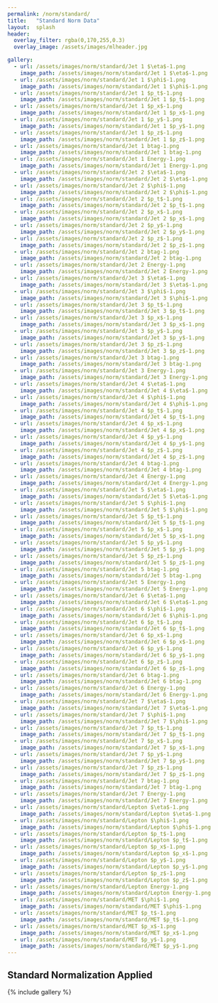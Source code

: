```yaml
---
permalink: /norm/standard/
title:   "Standard Norm Data"
layout:  splash
header:
  overlay_filter: rgba(0,170,255,0.3)
  overlay_image: /assets/images/mlheader.jpg

gallery:
  - url: /assets/images/norm/standard/Jet 1 $\eta$-1.png
    image_path: /assets/images/norm/standard/Jet 1 $\eta$-1.png
  - url: /assets/images/norm/standard/Jet 1 $\phi$-1.png
    image_path: /assets/images/norm/standard/Jet 1 $\phi$-1.png
  - url: /assets/images/norm/standard/Jet 1 $p_t$-1.png
    image_path: /assets/images/norm/standard/Jet 1 $p_t$-1.png
  - url: /assets/images/norm/standard/Jet 1 $p_x$-1.png
    image_path: /assets/images/norm/standard/Jet 1 $p_x$-1.png
  - url: /assets/images/norm/standard/Jet 1 $p_y$-1.png
    image_path: /assets/images/norm/standard/Jet 1 $p_y$-1.png
  - url: /assets/images/norm/standard/Jet 1 $p_z$-1.png
    image_path: /assets/images/norm/standard/Jet 1 $p_z$-1.png
  - url: /assets/images/norm/standard/Jet 1 btag-1.png
    image_path: /assets/images/norm/standard/Jet 1 btag-1.png
  - url: /assets/images/norm/standard/Jet 1 Energy-1.png
    image_path: /assets/images/norm/standard/Jet 1 Energy-1.png
  - url: /assets/images/norm/standard/Jet 2 $\eta$-1.png
    image_path: /assets/images/norm/standard/Jet 2 $\eta$-1.png
  - url: /assets/images/norm/standard/Jet 2 $\phi$-1.png
    image_path: /assets/images/norm/standard/Jet 2 $\phi$-1.png
  - url: /assets/images/norm/standard/Jet 2 $p_t$-1.png
    image_path: /assets/images/norm/standard/Jet 2 $p_t$-1.png
  - url: /assets/images/norm/standard/Jet 2 $p_x$-1.png
    image_path: /assets/images/norm/standard/Jet 2 $p_x$-1.png
  - url: /assets/images/norm/standard/Jet 2 $p_y$-1.png
    image_path: /assets/images/norm/standard/Jet 2 $p_y$-1.png
  - url: /assets/images/norm/standard/Jet 2 $p_z$-1.png
    image_path: /assets/images/norm/standard/Jet 2 $p_z$-1.png
  - url: /assets/images/norm/standard/Jet 2 btag-1.png
    image_path: /assets/images/norm/standard/Jet 2 btag-1.png
  - url: /assets/images/norm/standard/Jet 2 Energy-1.png
    image_path: /assets/images/norm/standard/Jet 2 Energy-1.png
  - url: /assets/images/norm/standard/Jet 3 $\eta$-1.png
    image_path: /assets/images/norm/standard/Jet 3 $\eta$-1.png
  - url: /assets/images/norm/standard/Jet 3 $\phi$-1.png
    image_path: /assets/images/norm/standard/Jet 3 $\phi$-1.png
  - url: /assets/images/norm/standard/Jet 3 $p_t$-1.png
    image_path: /assets/images/norm/standard/Jet 3 $p_t$-1.png
  - url: /assets/images/norm/standard/Jet 3 $p_x$-1.png
    image_path: /assets/images/norm/standard/Jet 3 $p_x$-1.png
  - url: /assets/images/norm/standard/Jet 3 $p_y$-1.png
    image_path: /assets/images/norm/standard/Jet 3 $p_y$-1.png
  - url: /assets/images/norm/standard/Jet 3 $p_z$-1.png
    image_path: /assets/images/norm/standard/Jet 3 $p_z$-1.png
  - url: /assets/images/norm/standard/Jet 3 btag-1.png
    image_path: /assets/images/norm/standard/Jet 3 btag-1.png
  - url: /assets/images/norm/standard/Jet 3 Energy-1.png
    image_path: /assets/images/norm/standard/Jet 3 Energy-1.png
  - url: /assets/images/norm/standard/Jet 4 $\eta$-1.png
    image_path: /assets/images/norm/standard/Jet 4 $\eta$-1.png
  - url: /assets/images/norm/standard/Jet 4 $\phi$-1.png
    image_path: /assets/images/norm/standard/Jet 4 $\phi$-1.png
  - url: /assets/images/norm/standard/Jet 4 $p_t$-1.png
    image_path: /assets/images/norm/standard/Jet 4 $p_t$-1.png
  - url: /assets/images/norm/standard/Jet 4 $p_x$-1.png
    image_path: /assets/images/norm/standard/Jet 4 $p_x$-1.png
  - url: /assets/images/norm/standard/Jet 4 $p_y$-1.png
    image_path: /assets/images/norm/standard/Jet 4 $p_y$-1.png
  - url: /assets/images/norm/standard/Jet 4 $p_z$-1.png
    image_path: /assets/images/norm/standard/Jet 4 $p_z$-1.png
  - url: /assets/images/norm/standard/Jet 4 btag-1.png
    image_path: /assets/images/norm/standard/Jet 4 btag-1.png
  - url: /assets/images/norm/standard/Jet 4 Energy-1.png
    image_path: /assets/images/norm/standard/Jet 4 Energy-1.png
  - url: /assets/images/norm/standard/Jet 5 $\eta$-1.png
    image_path: /assets/images/norm/standard/Jet 5 $\eta$-1.png
  - url: /assets/images/norm/standard/Jet 5 $\phi$-1.png
    image_path: /assets/images/norm/standard/Jet 5 $\phi$-1.png
  - url: /assets/images/norm/standard/Jet 5 $p_t$-1.png
    image_path: /assets/images/norm/standard/Jet 5 $p_t$-1.png
  - url: /assets/images/norm/standard/Jet 5 $p_x$-1.png
    image_path: /assets/images/norm/standard/Jet 5 $p_x$-1.png
  - url: /assets/images/norm/standard/Jet 5 $p_y$-1.png
    image_path: /assets/images/norm/standard/Jet 5 $p_y$-1.png
  - url: /assets/images/norm/standard/Jet 5 $p_z$-1.png
    image_path: /assets/images/norm/standard/Jet 5 $p_z$-1.png
  - url: /assets/images/norm/standard/Jet 5 btag-1.png
    image_path: /assets/images/norm/standard/Jet 5 btag-1.png
  - url: /assets/images/norm/standard/Jet 5 Energy-1.png
    image_path: /assets/images/norm/standard/Jet 5 Energy-1.png
  - url: /assets/images/norm/standard/Jet 6 $\eta$-1.png
    image_path: /assets/images/norm/standard/Jet 6 $\eta$-1.png
  - url: /assets/images/norm/standard/Jet 6 $\phi$-1.png
    image_path: /assets/images/norm/standard/Jet 6 $\phi$-1.png
  - url: /assets/images/norm/standard/Jet 6 $p_t$-1.png
    image_path: /assets/images/norm/standard/Jet 6 $p_t$-1.png
  - url: /assets/images/norm/standard/Jet 6 $p_x$-1.png
    image_path: /assets/images/norm/standard/Jet 6 $p_x$-1.png
  - url: /assets/images/norm/standard/Jet 6 $p_y$-1.png
    image_path: /assets/images/norm/standard/Jet 6 $p_y$-1.png
  - url: /assets/images/norm/standard/Jet 6 $p_z$-1.png
    image_path: /assets/images/norm/standard/Jet 6 $p_z$-1.png
  - url: /assets/images/norm/standard/Jet 6 btag-1.png
    image_path: /assets/images/norm/standard/Jet 6 btag-1.png
  - url: /assets/images/norm/standard/Jet 6 Energy-1.png
    image_path: /assets/images/norm/standard/Jet 6 Energy-1.png
  - url: /assets/images/norm/standard/Jet 7 $\eta$-1.png
    image_path: /assets/images/norm/standard/Jet 7 $\eta$-1.png
  - url: /assets/images/norm/standard/Jet 7 $\phi$-1.png
    image_path: /assets/images/norm/standard/Jet 7 $\phi$-1.png
  - url: /assets/images/norm/standard/Jet 7 $p_t$-1.png
    image_path: /assets/images/norm/standard/Jet 7 $p_t$-1.png
  - url: /assets/images/norm/standard/Jet 7 $p_x$-1.png
    image_path: /assets/images/norm/standard/Jet 7 $p_x$-1.png
  - url: /assets/images/norm/standard/Jet 7 $p_y$-1.png
    image_path: /assets/images/norm/standard/Jet 7 $p_y$-1.png
  - url: /assets/images/norm/standard/Jet 7 $p_z$-1.png
    image_path: /assets/images/norm/standard/Jet 7 $p_z$-1.png
  - url: /assets/images/norm/standard/Jet 7 btag-1.png
    image_path: /assets/images/norm/standard/Jet 7 btag-1.png
  - url: /assets/images/norm/standard/Jet 7 Energy-1.png
    image_path: /assets/images/norm/standard/Jet 7 Energy-1.png
  - url: /assets/images/norm/standard/Lepton $\eta$-1.png
    image_path: /assets/images/norm/standard/Lepton $\eta$-1.png
  - url: /assets/images/norm/standard/Lepton $\phi$-1.png
    image_path: /assets/images/norm/standard/Lepton $\phi$-1.png
  - url: /assets/images/norm/standard/Lepton $p_t$-1.png
    image_path: /assets/images/norm/standard/Lepton $p_t$-1.png
  - url: /assets/images/norm/standard/Lepton $p_x$-1.png
    image_path: /assets/images/norm/standard/Lepton $p_x$-1.png
  - url: /assets/images/norm/standard/Lepton $p_y$-1.png
    image_path: /assets/images/norm/standard/Lepton $p_y$-1.png
  - url: /assets/images/norm/standard/Lepton $p_z$-1.png
    image_path: /assets/images/norm/standard/Lepton $p_z$-1.png
  - url: /assets/images/norm/standard/Lepton Energy-1.png
    image_path: /assets/images/norm/standard/Lepton Energy-1.png
  - url: /assets/images/norm/standard/MET $\phi$-1.png
    image_path: /assets/images/norm/standard/MET $\phi$-1.png
  - url: /assets/images/norm/standard/MET $p_t$-1.png
    image_path: /assets/images/norm/standard/MET $p_t$-1.png
  - url: /assets/images/norm/standard/MET $p_x$-1.png
    image_path: /assets/images/norm/standard/MET $p_x$-1.png
  - url: /assets/images/norm/standard/MET $p_y$-1.png
    image_path: /assets/images/norm/standard/MET $p_y$-1.png
---
```


## Standard Normalization Applied
{% include gallery %}
